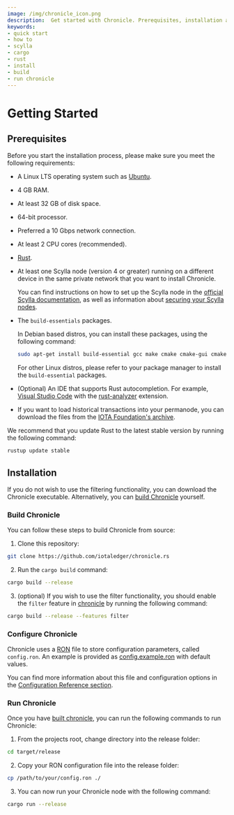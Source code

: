 ```yaml
---
image: /img/chronicle_icon.png 
description:  Get started with Chronicle. Prerequisites, installation and build instructions to run your own Chronicle permanode. 
keywords:
- quick start
- how to
- scylla
- cargo
- rust
- install
- build
- run chronicle
---
```


# Getting Started

## Prerequisites

Before you start the installation process, please make sure you meet the following requirements:

- A Linux LTS operating system such as [Ubuntu](https://ubuntu.com/download#download).

- 4 GB RAM.

- At least 32 GB of disk space.

- 64-bit processor.

- Preferred a 10 Gbps network connection.

- At least 2 CPU cores (recommended).

- [Rust](https://www.rust-lang.org/tools/install).

- At least one Scylla node (version 4 or greater) running on a different device in the same private network that you
  want to install Chronicle. 
 
    You can find instructions on how to set up the Scylla node in
    the [official Scylla documentation](https://docs.scylladb.com/getting-started/), as well as information
    about [securing your Scylla nodes](https://docs.scylladb.com/operating-scylla/security/).

- The `build-essentials` packages.

  In Debian based distros, you can install these packages, using the following command:

    ```bash
    sudo apt-get install build-essential gcc make cmake cmake-gui cmake-curses-gui pkg-config openssl libssl-dev
    ```
  
  For other Linux distros, please refer to your package manager to install the `build-essential` packages.

- (Optional) An IDE that supports Rust autocompletion. For example, [Visual Studio Code](https://code.visualstudio.com/Download) with
  the [rust-analyzer](https://marketplace.visualstudio.com/items?itemName=matklad.rust-analyzer) extension.

- If you want to load historical transactions into your permanode, you can download the files from
  the [IOTA Foundation's archive](https://dbfiles.iota.org/?prefix=mainnet/history/).

We recommend that you update Rust to the latest stable version by running the following command:

```bash
rustup update stable
```

## Installation

If you do not wish to use the filtering functionality, you can download the Chronicle executable.
Alternatively, you can [build Chronicle](#build-chronicle) yourself. 

### Build Chronicle

You can follow these steps to build Chronicle from source:

1. Clone this repository:

```bash
git clone https://github.com/iotaledger/chronicle.rs
```
2. Run the `cargo build` command:
 
```bash
cargo build --release
```

3. (optional) If you wish to use the filter functionality, you should enable the `filter` feature in [chronicle](https://github.com/iotaledger/chronicle.rs/blob/main/chronicle/Cargo.toml) by running the following command:

```bash
cargo build --release --features filter
```

### Configure Chronicle

Chronicle uses a [RON](https://github.com/ron-rs/ron) file to store configuration parameters, called `config.ron`. An
example is provided as [config.example.ron](https://github.com/iotaledger/chronicle.rs/blob/main/config.example.ron) with default values. 

You can find more information about this file and configuration options in the [Configuration Reference section](config_reference.md).

### Run Chronicle

Once you have [built chronicle](#build-chronicle), you can run the following commands to run Chronicle:

1. From the projects root, change directory into the release folder:

```bash
cd target/release
```

2. Copy your RON configuration file into the release folder:

```bash
cp /path/to/your/config.ron ./
```

3. You can now run your Chronicle node with the following command:  

```bash
cargo run --release
```